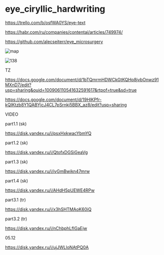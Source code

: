 # eye_ciryllic_hardwriting


https://trello.com/b/osfWA0YS/eye-text


https://habr.com/ru/companies/contentai/articles/749974/


https://github.com/alecseiterr/eye_microsurgery 


![map](https://github.com/musicnova/hardwriting_musicnova/assets/29410375/00980680-b274-4464-a59b-724c2fb49d17)


![138](https://github.com/musicnova/hardwriting_musicnova/assets/29410375/aa934779-54f2-4b38-b135-b411007d89e9)


TZ


https://docs.google.com/document/d/1bTQmrmHDWCkGtKQHp8jvbOnwz91MXnD7/edit?usp=sharing&ouid=100906110541632591617&rtpof=true&sd=true


https://docs.google.com/document/d/19HlKPfr-kQIKtzb8Y1QABYjcJ4CL7pSrnkj5BBX_az8/edit?usp=sharing


VIDEO


part1.1 (sk)


https://disk.yandex.ru/i/psxHxkwacYbmYQ


part1.2 (sk)


https://disk.yandex.ru/i/QtofxDGSiGeaVg


part1.3 (sk)


https://disk.yandex.ru/i/ivGmBwikn47mrw


part1.4 (sk)


https://disk.yandex.ru/i/AHdH5pUEWE4RPw


part3.1 (tr)


https://disk.yandex.ru/i/x3hSHTMAoK60iQ


part3.2 (tr)


https://disk.yandex.ru/i/nChbphLfIGaEjw


05.12


https://disk.yandex.ru/i/ujJWLloNAtPQ0A
